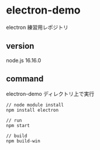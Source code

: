 # electron-demo

electron 練習用レポジトリ

## version

node.js 16.16.0

## command

electron-demo ディレクトリ上で実行

```
// node module install
npm install electron

// run
npm start

// build
npm build-win
```
